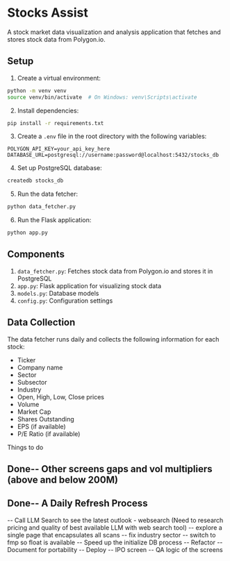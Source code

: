 # Stocks Assist


A stock market data visualization and analysis application that fetches and stores stock data from Polygon.io.

## Setup

1. Create a virtual environment:
```bash
python -m venv venv
source venv/bin/activate  # On Windows: venv\Scripts\activate
```

2. Install dependencies:
```bash
pip install -r requirements.txt
```

3. Create a `.env` file in the root directory with the following variables:
```
POLYGON_API_KEY=your_api_key_here
DATABASE_URL=postgresql://username:password@localhost:5432/stocks_db
```

4. Set up PostgreSQL database:
```bash
createdb stocks_db
```

5. Run the data fetcher:
```bash
python data_fetcher.py
```

6. Run the Flask application:
```bash
python app.py
```

## Components

1. `data_fetcher.py`: Fetches stock data from Polygon.io and stores it in PostgreSQL
2. `app.py`: Flask application for visualizing stock data
3. `models.py`: Database models
4. `config.py`: Configuration settings

## Data Collection

The data fetcher runs daily and collects the following information for each stock:
- Ticker
- Company name
- Sector
- Subsector
- Industry
- Open, High, Low, Close prices
- Volume
- Market Cap
- Shares Outstanding
- EPS (if available)
- P/E Ratio (if available) 


Things to do
## Done--  Other screens gaps and vol multipliers (above and below 200M)
## Done-- A Daily Refresh Process
-- Call LLM Search to see the latest outlook - websearch (Need to research pricing and quality of best available LLM with web search tool)
-- explore a single page that encapsulates all scans
-- fix industry sector
-- switch to fmp so float is available
-- Speed up the initialize DB process
-- Refactor
-- Document for portability
-- Deploy
-- IPO screen
-- QA logic of the screens